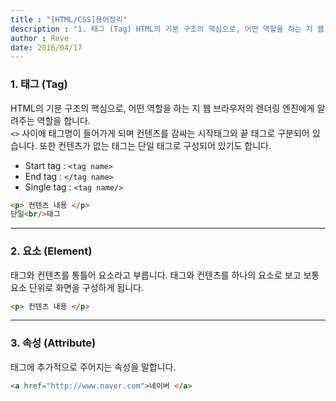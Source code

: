 ```yaml
---
title : "[HTML/CSS]용어정리"
description : "1. 태그 (Tag) HTML의 기분 구조의 핵심으로, 어떤 역할을 하는 지 웹 브라우저의 렌더링 엔진에게 알려주는 역할을 합니다."
author : Reve
date: 2016/04/17
---
```


### 1. 태그 (Tag)

HTML의 기분 구조의 핵심으로, 어떤 역할을 하는 지 웹 브라우저의 렌더링 엔진에게 알려주는 역할을 합니다.  
`<>` 사이에 태그명이 들어가게 되며 컨텐츠를 감싸는 시작태그와 끝 태그로 구분되어 있습니다. 또한 컨텐츠가 없는 태그는 단일 태그로 구성되어 있기도 합니다.

- Start tag : `<tag name>`
- End tag : `</tag name>`
- Single tag : `<tag name/>`

```html
<p> 컨텐츠 내용 </p>
단일<br/>태그
```

---

### 2. 요소 (Element)

태그와 컨텐츠를 통틀어 요소라고 부릅니다. 태그와 컨텐츠를 하나의 요소로 보고 보통 요소 단위로 화면을 구성하게 됩니다.

```html
<p> 컨텐츠 내용 </p>
```

---

### 3. 속성 (Attribute)

태그에 추가적으로 주어지는 속성을 말합니다.

```html
<a href="http://www.naver.com">네이버 </a>
```
